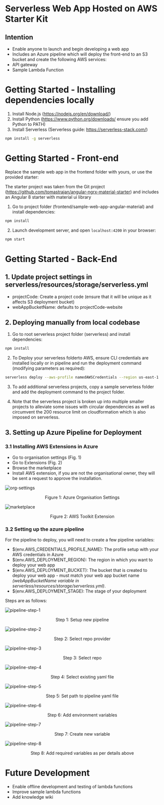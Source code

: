 # Serverless Web App Hosted on AWS Starter Kit

## Intention

- Enable anyone to launch and begin developing a web app
- Includes an Azure pipeline which will deploy the front-end to an S3 bucket and create the following AWS services:
- API gateway
- Sample Lambda Function

# Getting Started - Installing dependencies locally

1. Install Node.js (https://nodejs.org/en/download/)
2. Install Python (https://www.python.org/downloads/ ensure you add Python to PATH)
3. Install Serverless (Serverless guide: https://serverless-stack.com/)
```bash
npm install -g serverless
```

# Getting Started - Front-end

Replace the sample web app in the frontend folder with yours, or use the provided starter:

The starter project was taken from the Git project (https://github.com/tomastrajan/angular-ngrx-material-starter) and includes an Angular 8 starter with material ui library

1. Go to project folder (frontend/sample-web-app-angular-material) and install dependencies:
```bash
npm install
```

2. Launch development server, and open `localhost:4200` in your browser:
```bash
npm start
```

# Getting Started - Back-End

## 1. Update project settings in serverless/resources/storage/serverless.yml

- projectCode: Create a project code (ensure that it will be unique as it affects S3 deployment bucket)
- webAppBucketName: defaults to projectCode-website

## 2. Deploying manually from local codebase

1. Go to root serverless project folder (serverless) and install dependencies:
```bash
npm install
```

2. To Deploy your serverless folderto AWS, ensure CLI credentials are installed locally or in pipeline and run the deployment command (modifying parameters as required):
```bash
serverless deploy --aws-profile namedAWSCredentials --region us-east-1 --stage dev
```

3. To add additional serverless projects, copy a sample serverless folder and add the deployment command to the project folder.

4. Note that the serverless project is broken up into multiple smaller projects to alleviate some issues with circular dependencies as well as circumvent the 200 resource limit on cloudformation which is also imposed on serverless.

## 3. Setting up Azure Pipeline for Deployment
### 3.1 Installing AWS Extensions in Azure

- Go to organisation settings (Fig. 1)
- Go to Extensions (Fig. 2)
- Browse the marketplace
- Install AWS extension, if you are not the organisational owner, they will be sent a request to approve the installation.

![org-settings](meta-assets/guide-aws-toolkit-org-settings.png)
<p align=center> Figure 1: Azure Organisation Settings

![marketplace](meta-assets/guide-aws-toolkit-marketplace-search.png)
<p align=center> Figure 2: AWS Toolkit Extension

### 3.2 Setting up the azure pipeline

For the pipeline to deploy, you will need to create a few pipeline variables:

- $(env.AWS_CREDENTIALS_PROFILE_NAME): The profile setup with your AWS credentials in Azure
- $(env.AWS_DEPLOYMENT_REGION): The region in which you want to deploy your web app
- $(env.AWS_DEPLOYMENT_BUCKET): The bucket that is created to deploy your web app - must match your web app bucket name *(webAppBucketName variable in serverless/resources/storage/serverless.yml)*.
- $(env.AWS_DEPLOYMENT_STAGE): The stage of your deployment

Steps are as follows:

![pipeline-step-1](meta-assets/setup-azure-pipeline-1.png)
<p align=center> Step 1: Setup new pipeline

![pipeline-step-2](meta-assets/setup-azure-pipeline-2.png)
<p align=center> Step 2: Select repo provider

![pipeline-step-3](meta-assets/setup-azure-pipeline-3.png)
<p align=center> Step 3: Select repo

![pipeline-step-4](meta-assets/setup-azure-pipeline-4.png)
<p align=center> Step 4: Select existing yaml file

![pipeline-step-5](meta-assets/setup-azure-pipeline-5.png)
<p align=center> Step 5: Set path to pipeline yaml file

![pipeline-step-6](meta-assets/setup-azure-pipeline-6.png)
<p align=center> Step 6: Add environment variables

![pipeline-step-7](meta-assets/setup-azure-pipeline-7.png)
<p align=center> Step 7: Create new variable

![pipeline-step-8](meta-assets/setup-azure-pipeline-8.png)
<p align=center> Step 8: Add required variables as per details above

# Future Development

- Enable offline development and testing of lambda functions
- Improve sample lambda functions
- Add knowledge wiki